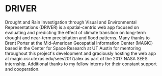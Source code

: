 # DRIVER
Drought and Rain Investigation through Visual and Environmental Representations (DRIVER) is a spatial-centric web app focused on evaluating and predicting the effect of climate transition on long-term drought and near-term precipitation and flood patterns. Many thanks to Brent Porter at the Mid-American Geospatial Information Center (MAGIC) based in the Center for Space Research at UT Austin for mentoring throughout this project's development and graciously hosting the web app at magic.csr.utexas.edu/sees2017/alex as part of the 2017 NASA SEES internship. Additional thanks to my fellow interns for their constant support and cooperation. 
